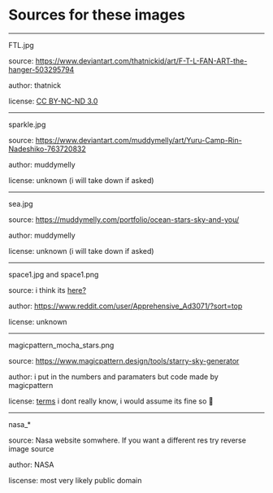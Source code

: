 # Sources for these images

---

FTL.jpg

source: https://www.deviantart.com/thatnickid/art/F-T-L-FAN-ART-the-hanger-503295794

author: thatnick 

license: [CC BY-NC-ND 3.0](https://creativecommons.org/licenses/by-nc-nd/3.0)

---

sparkle.jpg

source: https://www.deviantart.com/muddymelly/art/Yuru-Camp-Rin-Nadeshiko-763720832

author: muddymelly

license: unknown (i will take down if asked)

---

sea.jpg

source: https://muddymelly.com/portfolio/ocean-stars-sky-and-you/

author: muddymelly

license: unknown (i will take down if asked)

---

space1.jpg and space1.png

source: i think its [here?](https://www.reddit.com/r/wallpaper/comments/tcaoz5/3840x2160_purple_saturn/)

author: https://www.reddit.com/user/Apprehensive_Ad3071/?sort=top

license: unknown

---

magicpattern_mocha_stars.png

source: https://www.magicpattern.design/tools/starry-sky-generator

author: i put in the numbers and paramaters but code made by magicpattern

license: [terms](https://www.magicpattern.design/terms) i dont really know, i would assume its fine so 🤷

---

nasa_*

source: Nasa website somwhere. If you want a different res try reverse image source

author: NASA

liscense: most very likely public domain

